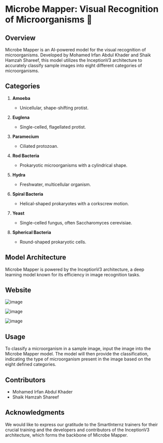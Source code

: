 # Microbe Mapper: Visual Recognition of Microorganisms 🦠

## Overview

Microbe Mapper is an AI-powered model for the visual recognition of microorganisms. Developed by Mohamed Irfan Abdul Khader and Shaik Hamzah Shareef, this model utilizes the InceptionV3 architecture to accurately classify sample images into eight different categories of microorganisms.

## Categories

1. **Amoeba**
   - Unicellular, shape-shifting protist.

2. **Euglena**
   - Single-celled, flagellated protist.

3. **Paramecium**
   - Ciliated protozoan.

4. **Rod Bacteria**
   - Prokaryotic microorganisms with a cylindrical shape.

5. **Hydra**
   - Freshwater, multicellular organism.

6. **Spiral Bacteria**
   - Helical-shaped prokaryotes with a corkscrew motion.

7. **Yeast**
   - Single-celled fungus, often Saccharomyces cerevisiae.

8. **Spherical Bacteria**
   - Round-shaped prokaryotic cells.


## Model Architecture

Microbe Mapper is powered by the InceptionV3 architecture, a deep learning model known for its efficiency in image recognition tasks.

## Website

![image](https://github.com/smartinternz02/SI-GuidedProject-614643-1699458275/assets/121705156/83016673-04f9-4412-aa0e-e9df8fc7a534)

![image](https://github.com/smartinternz02/SI-GuidedProject-614643-1699458275/assets/121705156/1e563b1b-a2cf-4908-942c-4f8d1b5dfb60)

![image](https://github.com/smartinternz02/SI-GuidedProject-614643-1699458275/assets/121705156/394bf08b-31b1-4349-9c55-f5491d137053)

## Usage

To classify a microorganism in a sample image, input the image into the Microbe Mapper model. The model will then provide the classification, indicating the type of microorganism present in the image based on the eight defined categories.

## Contributors

- Mohamed Irfan Abdul Khader
- Shaik Hamzah Shareef

## Acknowledgments

We would like to express our gratitude to the  SmartInternz trainers for their crucial training  and the developers and contributors of the InceptionV3 architecture, which forms the backbone of Microbe Mapper.

